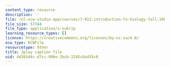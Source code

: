 ```yaml
---
content_type: resource
description: ''
file: /ol-ocw-studio-app/courses/7-012-introduction-to-biology-fall-2004/dd201d4cd7cc986e3bcb2245c8a435c0_QOdq7d34f7U.srt
file_size: 57344
file_type: application/x-subrip
learning_resource_types: []
license: https://creativecommons.org/licenses/by-nc-sa/4.0/
ocw_type: OCWFile
resourcetype: Other
title: 3play caption file
uid: dd201d4c-d7cc-986e-3bcb-2245c8a435c0
---
```

